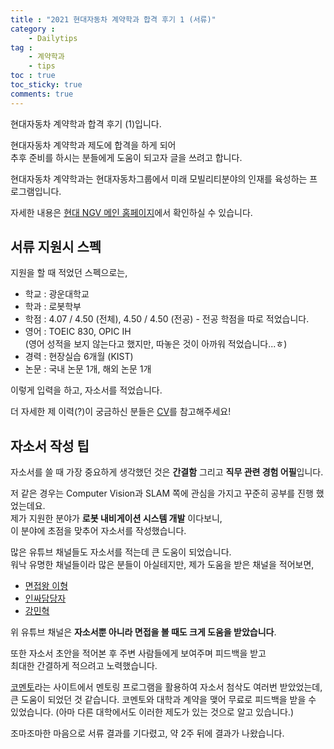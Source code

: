 ```yaml
---
title : "2021 현대자동차 계약학과 합격 후기 1 (서류)"
category :
    - Dailytips
tag :
    - 계약학과
    - tips
toc : true
toc_sticky: true
comments: true
---  
```


현대자동차 계약학과 합격 후기 (1)입니다.

현대자동차 계약학과 제도에 합격을 하게 되어  
추후 준비를 하시는 분들에게 도움이 되고자 글을 쓰려고 합니다.  

현대자동차 계약학과는 현대자동차그룹에서 미래 모빌리티분야의 인재를 육성하는 프로그램입니다.  

자세한 내용은 [현대 NGV 메인 홈페이지](https://hmg-scholar.recruiter.co.kr/appsite/company/index)에서 확인하실 수 있습니다.  

## 서류 지원시 스펙

지원을 할 때 적었던 스펙으로는,  
- 학교 : 광운대학교  
- 학과 : 로봇학부  
- 학점 : 4.07 / 4.50 (전체), 4.50 / 4.50 (전공) - 전공 학점을 따로 적었습니다.  
- 영어 : TOEIC 830, OPIC IH  
 (영어 성적을 보지 않는다고 했지만, 따놓은 것이 아까워 적었습니다...ㅎ)  
- 경력 : 현장실습 6개월 (KIST)  
- 논문 : 국내 논문 1개, 해외 논문 1개  

이렇게 입력을 하고, 자소서를 적었습니다.  

더 자세한 제 이력(?)이 궁금하신 분들은 [CV](https://github.com/Taeyoung96/TaeyoungKim_CV/blob/master/TaeyoungKim_CV.pdf)를 참고해주세요!  

## 자소서 작성 팁

자소서를 쓸 때 가장 중요하게 생각했던 것은 **간결함** 그리고 **직무 관련 경험 어필**입니다.  

저 같은 경우는 Computer Vision과 SLAM 쪽에 관심을 가지고 꾸준히 공부를 진행 했었는데요.  
제가 지원한 분야가 **로봇 내비게이션 시스템 개발** 이다보니,  
이 분야에 초점을 맞추어 자소서를 작성했습니다.  

많은 유튜브 채널들도 자소서를 적는데 큰 도움이 되었습니다.  
워낙 유명한 채널들이라 많은 분들이 아실테지만, 제가 도움을 받은 채널을 적어보면,  

- [면접왕 이형](https://www.youtube.com/channel/UCp-C7mtkuOw6q8E1Uc2NVpQ)  
- [인싸담당자](https://www.youtube.com/channel/UCq4lfIcWF7NAP5TcMsyRXXQ)  
- [강민혁](https://www.youtube.com/channel/UCCdKf9gaG4y4xxNAei6MQ6A)  

위 유튜브 채널은 **자소서뿐 아니라 면접을 볼 때도 크게 도움을 받았습니다**.  

또한 자소서 초안을 적어본 후 주변 사람들에게 보여주며 피드백을 받고  
최대한 간결하게 적으려고 노력했습니다.  

[코멘토](https://comento.kr/)라는 사이트에서 멘토링 프로그램을 활용하여 자소서 첨삭도 여러번 받았었는데, 큰 도움이 되었던 것 같습니다. 코멘토와 대학과 계약을 맺어 무료로 피드백을 받을 수 있었습니다. (아마 다른 대학에서도 이러한 제도가 있는 것으로 알고 있습니다.)  

조마조마한 마음으로 서류 결과를 기다렸고, 약 2주 뒤에 결과가 나왔습니다.







